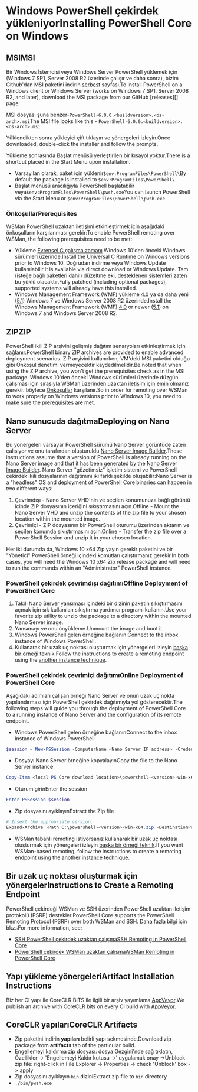 # <a name="installing-powershell-core-on-windows"></a><span data-ttu-id="5e92d-101">Windows PowerShell çekirdek yükleniyor</span><span class="sxs-lookup"><span data-stu-id="5e92d-101">Installing PowerShell Core on Windows</span></span>

## <a name="msi"></a><span data-ttu-id="5e92d-102">MSI</span><span class="sxs-lookup"><span data-stu-id="5e92d-102">MSI</span></span>

<span data-ttu-id="5e92d-103">Bir Windows İstemcisi veya Windows Server PowerShell yüklemek için (Windows 7 SP1, Server 2008 R2 üzerinde çalışır ve daha sonra), bizim Github'dan MSI paketini indirin [serbest][] sayfası.</span><span class="sxs-lookup"><span data-stu-id="5e92d-103">To install PowerShell on a Windows client or Windows Server (works on Windows 7 SP1, Server 2008 R2, and later), download the MSI package from our GitHub [releases][] page.</span></span>

<span data-ttu-id="5e92d-104">MSI dosyası şuna benzer-`PowerShell-6.0.0.<buildversion>.<os-arch>.msi`</span><span class="sxs-lookup"><span data-stu-id="5e92d-104">The MSI file looks like this - `PowerShell-6.0.0.<buildversion>.<os-arch>.msi`</span></span>
<!-- TODO: should be updated to point to the Download Center as well -->

<span data-ttu-id="5e92d-105">Yüklendikten sonra yükleyici çift tıklayın ve yönergeleri izleyin.</span><span class="sxs-lookup"><span data-stu-id="5e92d-105">Once downloaded, double-click the installer and follow the prompts.</span></span>

<span data-ttu-id="5e92d-106">Yükleme sonrasında Başlat menüsü yerleştirilen bir kısayol yoktur.</span><span class="sxs-lookup"><span data-stu-id="5e92d-106">There is a shortcut placed in the Start Menu upon installation.</span></span>

* <span data-ttu-id="5e92d-107">Varsayılan olarak, paket için yüklenir`$env:ProgramFiles\PowerShell\`</span><span class="sxs-lookup"><span data-stu-id="5e92d-107">By default the package is installed to `$env:ProgramFiles\PowerShell\`</span></span>
* <span data-ttu-id="5e92d-108">Başlat menüsü aracılığıyla PowerShell başlatabilir veya`$env:ProgramFiles\PowerShell\pwsh.exe`</span><span class="sxs-lookup"><span data-stu-id="5e92d-108">You can launch PowerShell via the Start Menu or `$env:ProgramFiles\PowerShell\pwsh.exe`</span></span>

### <a name="prerequisites"></a><span data-ttu-id="5e92d-109">Önkoşullar</span><span class="sxs-lookup"><span data-stu-id="5e92d-109">Prerequisites</span></span>

<span data-ttu-id="5e92d-110">WSMan PowerShell uzaktan iletişimi etkinleştirmek için aşağıdaki önkoşulların karşılanması gerekir:</span><span class="sxs-lookup"><span data-stu-id="5e92d-110">To enable PowerShell remoting over WSMan, the following prerequisites need to be met:</span></span>

* <span data-ttu-id="5e92d-111">Yükleme [Evrensel C çalışma zamanı](https://www.microsoft.com/download/details.aspx?id=50410) Windows 10'den önceki Windows sürümleri üzerinde.</span><span class="sxs-lookup"><span data-stu-id="5e92d-111">Install the [Universal C Runtime](https://www.microsoft.com/download/details.aspx?id=50410) on Windows versions prior to Windows 10.</span></span>
  <span data-ttu-id="5e92d-112">Doğrudan indirme veya Windows Update kullanılabilir.</span><span class="sxs-lookup"><span data-stu-id="5e92d-112">It is available via direct download or Windows Update.</span></span>
  <span data-ttu-id="5e92d-113">Tam (isteğe bağlı paketleri dahil) düzeltme eki, desteklenen sistemleri zaten bu yüklü olacaktır.</span><span class="sxs-lookup"><span data-stu-id="5e92d-113">Fully patched (including optional packages), supported systems will already have this installed.</span></span>
* <span data-ttu-id="5e92d-114">Windows Management Framework (WMF) yükleme [4.0](https://www.microsoft.com/download/details.aspx?id=40855) ya da daha yeni ([5.1](https://www.microsoft.com/download/details.aspx?id=54616)) Windows 7 ve Windows Server 2008 R2 üzerinde.</span><span class="sxs-lookup"><span data-stu-id="5e92d-114">Install the Windows Management Framework (WMF) [4.0](https://www.microsoft.com/download/details.aspx?id=40855) or newer ([5.1](https://www.microsoft.com/download/details.aspx?id=54616)) on Windows 7 and Windows Server 2008 R2.</span></span>

## <a name="zip"></a><span data-ttu-id="5e92d-115">ZIP</span><span class="sxs-lookup"><span data-stu-id="5e92d-115">ZIP</span></span>

<span data-ttu-id="5e92d-116">PowerShell ikili ZIP arşivini gelişmiş dağıtım senaryoları etkinleştirmek için sağlanır.</span><span class="sxs-lookup"><span data-stu-id="5e92d-116">PowerShell binary ZIP archives are provided to enable advanced deployment scenarios.</span></span>
<span data-ttu-id="5e92d-117">ZIP arşivini kullanırken, VM'deki MSI paketini olduğu gibi Önkoşul denetimi vermeyecektir kaydedilmelidir.</span><span class="sxs-lookup"><span data-stu-id="5e92d-117">Be noted that when using the ZIP archive, you won't get the prerequisites check as in the MSI package.</span></span>
<span data-ttu-id="5e92d-118">Windows 10'den önceki Windows sürümleri üzerinde düzgün çalışması için sırasıyla WSMan üzerinden uzaktan iletişim için emin olmanız gerekir. böylece [Önkoşullar](#prerequisites) karşılanır.</span><span class="sxs-lookup"><span data-stu-id="5e92d-118">So in order for remoting over WSMan to work properly on Windows versions prior to Windows 10, you need to make sure the [prerequisites](#prerequisites) are met.</span></span>

## <a name="deploying-on-nano-server"></a><span data-ttu-id="5e92d-119">Nano sunucuda dağıtma</span><span class="sxs-lookup"><span data-stu-id="5e92d-119">Deploying on Nano Server</span></span>

<span data-ttu-id="5e92d-120">Bu yönergeleri varsayar PowerShell sürümü Nano Server görüntüde zaten çalışıyor ve onu tarafından oluşturuldu [Nano Server Image Builder](https://technet.microsoft.com/windows-server-docs/get-started/deploy-nano-server).</span><span class="sxs-lookup"><span data-stu-id="5e92d-120">These instructions assume that a version of PowerShell is already running on the Nano Server image and that it has been generated by the [Nano Server Image Builder](https://technet.microsoft.com/windows-server-docs/get-started/deploy-nano-server).</span></span>
<span data-ttu-id="5e92d-121">Nano Server "gözetimsiz" işletim sistemi ve PowerShell çekirdek ikili dosyalarının dağıtımını iki farklı şekilde oluşabilir:</span><span class="sxs-lookup"><span data-stu-id="5e92d-121">Nano Server is a "headless" OS and deployment of PowerShell Core binaries can happen in two different ways:</span></span>

1. <span data-ttu-id="5e92d-122">Çevrimdışı - Nano Server VHD'nin ve seçilen konumunuza bağlı görüntü içinde ZIP dosyasının içeriğini sıkıştırmasını açın.</span><span class="sxs-lookup"><span data-stu-id="5e92d-122">Offline - Mount the Nano Server VHD and unzip the contents of the zip file to your chosen location within the mounted image.</span></span>
1. <span data-ttu-id="5e92d-123">Çevrimiçi - ZIP dosyasının bir PowerShell oturumu üzerinden aktarım ve seçilen konumda sıkıştırmasını açın.</span><span class="sxs-lookup"><span data-stu-id="5e92d-123">Online - Transfer the zip file over a PowerShell Session and unzip it in your chosen location.</span></span>

<span data-ttu-id="5e92d-124">Her iki durumda da, Windows 10 x64 Zip yayın gerekir paketini ve bir "Yönetici" PowerShell örneği içindeki komutları çalıştırmanız gerekir.</span><span class="sxs-lookup"><span data-stu-id="5e92d-124">In both cases, you will need the Windows 10 x64 Zip release package and will need to run the commands within an "Administrator" PowerShell instance.</span></span>

### <a name="offline-deployment-of-powershell-core"></a><span data-ttu-id="5e92d-125">PowerShell çekirdek çevrimdışı dağıtımı</span><span class="sxs-lookup"><span data-stu-id="5e92d-125">Offline Deployment of PowerShell Core</span></span>

1. <span data-ttu-id="5e92d-126">Takılı Nano Server yansıması içindeki bir dizinin paketin sıkıştırmasını açmak için sık kullanılan sıkıştırma yardımcı programı kullanın.</span><span class="sxs-lookup"><span data-stu-id="5e92d-126">Use your favorite zip utility to unzip the package to a directory within the mounted Nano Server image.</span></span>
1. <span data-ttu-id="5e92d-127">Yansımayı ve onu önyükleme.</span><span class="sxs-lookup"><span data-stu-id="5e92d-127">Unmount the image and boot it.</span></span>
1. <span data-ttu-id="5e92d-128">Windows PowerShell gelen örneğine bağlanın.</span><span class="sxs-lookup"><span data-stu-id="5e92d-128">Connect to the inbox instance of Windows PowerShell.</span></span>
1. <span data-ttu-id="5e92d-129">Kullanarak bir uzak uç noktası oluşturmak için yönergeleri izleyin [başka bir örneği teknik](#executed-by-another-instance-of-powershell-on-behalf-of-the-instance-that-it-will-register).</span><span class="sxs-lookup"><span data-stu-id="5e92d-129">Follow the instructions to create a remoting endpoint using the [another instance technique](#executed-by-another-instance-of-powershell-on-behalf-of-the-instance-that-it-will-register).</span></span>

### <a name="online-deployment-of-powershell-core"></a><span data-ttu-id="5e92d-130">PowerShell çekirdek çevrimiçi dağıtımı</span><span class="sxs-lookup"><span data-stu-id="5e92d-130">Online Deployment of PowerShell Core</span></span>

<span data-ttu-id="5e92d-131">Aşağıdaki adımları çalışan örneği Nano Server ve onun uzak uç nokta yapılandırması için PowerShell çekirdek dağıtımıyla yol gösterecektir.</span><span class="sxs-lookup"><span data-stu-id="5e92d-131">The following steps will guide you through the deployment of PowerShell Core to a running instance of Nano Server and the configuration of its remote endpoint.</span></span>

* <span data-ttu-id="5e92d-132">Windows PowerShell gelen örneğine bağlanın</span><span class="sxs-lookup"><span data-stu-id="5e92d-132">Connect to the inbox instance of Windows PowerShell</span></span>

```powershell
$session = New-PSSession -ComputerName <Nano Server IP address> -Credential <An Administrator account on the system>
```

* <span data-ttu-id="5e92d-133">Dosyayı Nano Server örneğine kopyalayın</span><span class="sxs-lookup"><span data-stu-id="5e92d-133">Copy the file to the Nano Server instance</span></span>

```powershell
Copy-Item <local PS Core download location>\powershell-<version>-win-x64.zip c:\ -ToSession $session
```

* <span data-ttu-id="5e92d-134">Oturum girin</span><span class="sxs-lookup"><span data-stu-id="5e92d-134">Enter the session</span></span>

```powershell
Enter-PSSession $session
```

* <span data-ttu-id="5e92d-135">Zip dosyasını ayıklayın</span><span class="sxs-lookup"><span data-stu-id="5e92d-135">Extract the Zip file</span></span>

```powershell
# Insert the appropriate version.
Expand-Archive -Path C:\powershell-<version>-win-x64.zip -DestinationPath "C:\PowerShellCore_<version>"
```

* <span data-ttu-id="5e92d-136">WSMan tabanlı remoting istiyorsanız kullanarak bir uzak uç noktası oluşturmak için yönergeleri izleyin [başka bir örneği teknik](../core-powershell/WSMan-Remoting-in-PowerShell-Core.md#executed-by-another-instance-of-powershell-on-behalf-of-the-instance-that-it-will-register).</span><span class="sxs-lookup"><span data-stu-id="5e92d-136">If you want WSMan-based remoting, follow the instructions to create a remoting endpoint using the [another instance technique](../core-powershell/WSMan-Remoting-in-PowerShell-Core.md#executed-by-another-instance-of-powershell-on-behalf-of-the-instance-that-it-will-register).</span></span>

## <a name="instructions-to-create-a-remoting-endpoint"></a><span data-ttu-id="5e92d-137">Bir uzak uç noktası oluşturmak için yönergeler</span><span class="sxs-lookup"><span data-stu-id="5e92d-137">Instructions to Create a Remoting Endpoint</span></span>

<span data-ttu-id="5e92d-138">PowerShell çekirdeği WSMan ve SSH üzerinden PowerShell uzaktan iletişim protokolü (PSRP) destekler.</span><span class="sxs-lookup"><span data-stu-id="5e92d-138">PowerShell Core supports the PowerShell Remoting Protocol (PSRP) over both WSMan and SSH.</span></span> <span data-ttu-id="5e92d-139">Daha fazla bilgi için bkz.:</span><span class="sxs-lookup"><span data-stu-id="5e92d-139">For more information, see:</span></span>

* <span data-ttu-id="5e92d-140">[SSH PowerShell çekirdek uzaktan çalışma][ssh-remoting]</span><span class="sxs-lookup"><span data-stu-id="5e92d-140">[SSH Remoting in PowerShell Core][ssh-remoting]</span></span>
* <span data-ttu-id="5e92d-141">[PowerShell çekirdek WSMan uzaktan çalışma][wsman-remoting]</span><span class="sxs-lookup"><span data-stu-id="5e92d-141">[WSMan Remoting in PowerShell Core][wsman-remoting]</span></span>

## <a name="artifact-installation-instructions"></a><span data-ttu-id="5e92d-142">Yapı yükleme yönergeleri</span><span class="sxs-lookup"><span data-stu-id="5e92d-142">Artifact Installation Instructions</span></span>

<span data-ttu-id="5e92d-143">Biz her CI yapı ile CoreCLR BITS ile ilgili bir arşiv yayımlama [AppVeyor][].</span><span class="sxs-lookup"><span data-stu-id="5e92d-143">We publish an archive with CoreCLR bits on every CI build with [AppVeyor][].</span></span>

## <a name="coreclr-artifacts"></a><span data-ttu-id="5e92d-144">CoreCLR yapıları</span><span class="sxs-lookup"><span data-stu-id="5e92d-144">CoreCLR Artifacts</span></span>

* <span data-ttu-id="5e92d-145">Zip paketini indirin **yapıları** belirli yapı sekmesinde.</span><span class="sxs-lookup"><span data-stu-id="5e92d-145">Download zip package from **artifacts** tab of the particular build.</span></span>
* <span data-ttu-id="5e92d-146">Engellemeyi kaldırma zip dosyası: dosya Gezgini'nde sağ tıklatın, Özellikler -> 'Engellemeyi Kaldır kutusu ->' uygulamak onay -></span><span class="sxs-lookup"><span data-stu-id="5e92d-146">Unblock zip file: right-click in File Explorer -> Properties -> check 'Unblock' box -> apply</span></span>
* <span data-ttu-id="5e92d-147">Zip dosyasını ayıklayın `bin` dizini</span><span class="sxs-lookup"><span data-stu-id="5e92d-147">Extract zip file to `bin` directory</span></span>
* `./bin/pwsh.exe`

<!-- [download-center]: TODO -->
[serbest]: https://github.com/PowerShell/PowerShell/releases
[signing]: ../../tools/Sign-Package.ps1
[ssh-remoting]: ../core-powershell/SSH-Remoting-in-PowerShell-Core.md
[wsman-remoting]: ../core-powershell/WSMan-Remoting-in-PowerShell-Core.md
[AppVeyor]: https://ci.appveyor.com/project/PowerShell/powershell
